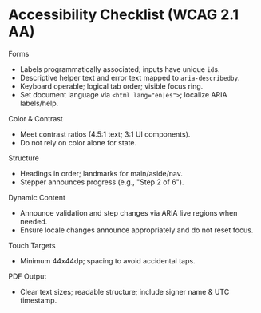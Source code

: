 # Accessibility Checklist (WCAG 2.1 AA)

Forms

- Labels programmatically associated; inputs have unique `id`s.
- Descriptive helper text and error text mapped to `aria-describedby`.
- Keyboard operable; logical tab order; visible focus ring.
- Set document language via `<html lang="en|es">`; localize ARIA labels/help.

Color & Contrast

- Meet contrast ratios (4.5:1 text; 3:1 UI components).
- Do not rely on color alone for state.

Structure

- Headings in order; landmarks for main/aside/nav.
- Stepper announces progress (e.g., "Step 2 of 6").

Dynamic Content

- Announce validation and step changes via ARIA live regions when needed.
- Ensure locale changes announce appropriately and do not reset focus.

Touch Targets

- Minimum 44x44dp; spacing to avoid accidental taps.

PDF Output

- Clear text sizes; readable structure; include signer name & UTC timestamp.
